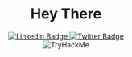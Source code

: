 <div  align="center">
  <h1 align="center">Hey There</h1>
<div id="badges">
  <a href="https://www.linkedin.com/in/aakash-dubey/">
    <img src="https://img.shields.io/badge/LinkedIn-blue?style=for-the-badge&logo=linkedin&logoColor=white" alt="LinkedIn Badge"/>
  </a>
  <a href="">
    <img src="https://img.shields.io/badge/Twitter-blue?style=for-the-badge&logo=twitter&logoColor=white" alt="Twitter Badge"/>
    
  </a>
</div>
  
</div>

<div align="center" >
<img src="https://komarev.com/ghpvc/?username=Aakash9111&style=flat-square&color=blue"  alt=""/>  
</div>


<div align="center" id="header">
  <img src="https://tryhackme-badges.s3.amazonaws.com/Aakash9111.png" alt="TryHackMe">
</div>

<div align="center">

</div>
   





 


